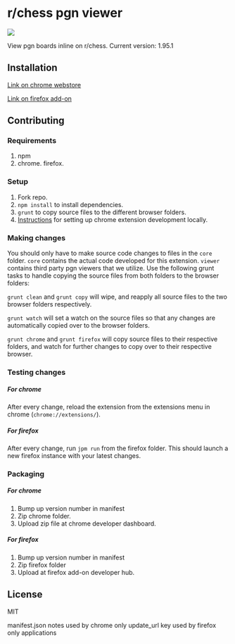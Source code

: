 # r/chess pgn viewer

![](http://tingdc.github.io/pgnviewer2.png)

View pgn boards inline on r/chess. 
Current version: 1.95.1

## Installation

[Link on chrome webstore](https://chrome.google.com/webstore/detail/reddit-pgn-viewer/hplecpnihkigeaiobbmfnfblepiadjdh?hl=en)

[Link on firefox add-on](https://addons.mozilla.org/en-us/firefox/addon/rchess-pgn-viewer/)

## Contributing

### Requirements

1. npm
2. chrome. firefox.

### Setup

1. Fork repo.
2. `npm install` to install dependencies.
3. `grunt` to copy source files to the different browser folders.
3. [Instructions](https://developer.chrome.com/extensions/getstarted#unpacked) for setting up chrome extension development locally.

### Making changes

You should only have to make source code changes to files in the `core` folder. `core` contains the actual code developed for this extension. `viewer` contains third party pgn viewers that we utilize. Use the following grunt tasks to handle copying the source files from both folders to the browser folders:

`grunt clean` and `grunt copy` will wipe, and reapply all source files to the two browser folders respectively.

`grunt watch` will set a watch on the source files so that any changes are automatically copied over to the browser folders.

`grunt chrome` and `grunt firefox` will copy source files to their respective folders, and watch for further changes to copy over to their respective browser.

### Testing changes

##### For chrome

After every change, reload the extension from the extensions menu in chrome (`chrome://extensions/`).

##### For firefox

After every change, run `jpm run` from the firefox folder. This should launch a new firefox instance with your latest changes.

### Packaging

##### For chrome

1. Bump up version number in manifest
2. Zip chrome folder.
3. Upload zip file at chrome developer dashboard.

##### For firefox

1. Bump up version number in manifest
2. Zip firefox folder
3. Upload at firefox add-on developer hub.

## License

MIT

manifest.json notes
used by chrome only
update_url
key
used by firefox only
applications
